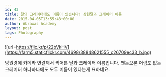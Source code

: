 ```yaml
---
id: 43
title: 달의 크레이터에도 이름이 있습니다! 상현달과 크레이터 이름
date: 2015-04-05T13:55:43+00:00
author: Abraxas Academy
layout: post
tags: Photography
---
```

![url=https://flic.kr/p/22bVkHV](https://farm5.staticflickr.com/4698/38848621555_c26709ec33_b.jpg)

<span style="font-size: 11pt;">망원경에 카메라 연결해서 찍어본 달과 크레이터 이름입니다. 맨눈으론 어림도 없는 크레이터 하나하나에도 모두 이름이 있다는게 묘하네요.</span>